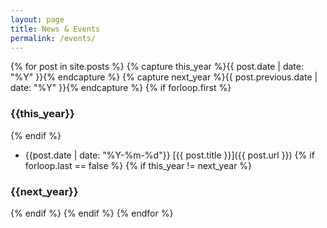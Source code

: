 ```yaml
---
layout: page
title: News & Events
permalink: /events/
---
```


{% for post in site.posts  %}
  {% capture this_year %}{{ post.date | date: "%Y" }}{% endcapture %}
  {% capture next_year %}{{ post.previous.date | date: "%Y" }}{% endcapture %}
  {% if forloop.first %}
  
### {{this_year}}
  
  {% endif %}
  - {{post.date | date: "%Y-%m-%d"}} [{{ post.title }}]({{ post.url }})
  {% if forloop.last == false %}
  {% if this_year != next_year %}
  
### {{next_year}}
  
  {% endif %}
  {% endif %}
{% endfor %}


